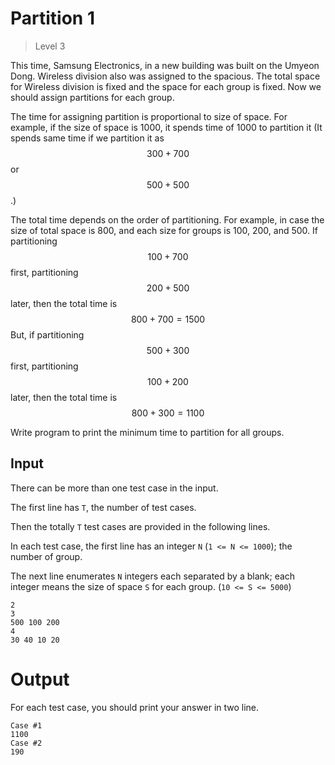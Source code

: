 # Partition 1
>
> Level 3

This time, Samsung Electronics, in a new building was built on the Umyeon Dong.
Wireless division also was assigned to the spacious.
The total space for Wireless division is fixed and the space for each group is fixed.
Now we should assign partitions for each group.

The time for assigning partition is proportional to size of space.
For example, if the size of space is 1000, it spends time of 1000 to partition it
(It spends same time if we partition it as $$300+700$$ or $$500+500$$.)

The total time depends on the order of partitioning.
For example, in case the size of total space is 800, and each size for groups is 100, 200, and 500.
If partitioning $$100 + 700$$ first, partitioning $$200 + 500$$ later, then the total time is $$800 + 700 = 1500$$
But, if partitioning $$500 + 300$$ first, partitioning $$100 + 200$$ later, then the total time is $$800 + 300 = 1100$$

Write program to print the minimum time to partition for all groups.

## Input

There can be more than one test case in the input.

The first line has `T`, the number of test cases.

Then the totally `T` test cases are provided in the following lines.

In each test case, the first line has an integer `N` (`1 <= N <= 1000`); the number of group.

The next line enumerates `N` integers each separated by a blank; each integer means the size of space `S` for each group. (`10 <= S <= 5000`)

```
2
3
500 100 200
4
30 40 10 20
```
 
# Output

For each test case, you should print your answer in two line.

```
Case #1
1100
Case #2
190
```